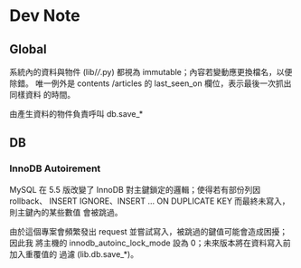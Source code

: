 # Dev Note #

## Global ##

系統內的資料與物件 (lib/*/*.py) 都視為 immutable；內容若變動應更換檔名，以便除錯。
唯一例外是 contents /articles 的 last_seen_on 欄位，表示最後一次抓出同樣資料
的時間。

由產生資料的物件負責呼叫 db.save_*

## DB ##

### InnoDB Autoirement ###

MySQL 在 5.5 版改變了 InnoDB 對主鍵鎖定的邏輯；使得若有部份列因 rollback、
INSERT IGNORE、INSERT ... ON DUPLICATE KEY 而最終未寫入，則主鍵內的某些數值
會被跳過。

由於這個專案會頻繁發出 request 並嘗試寫入，被跳過的鍵值可能會造成困擾；因此我
將主機的 innodb_autoinc_lock_mode 設為 0；未來版本將在資料寫入前加入重覆值的
過濾 (lib.db.save_*)。

